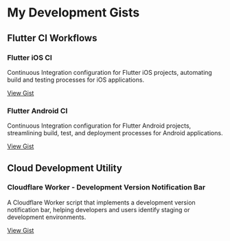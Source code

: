 # My Development Gists



## Flutter CI Workflows

### Flutter iOS CI
Continuous Integration configuration for Flutter iOS projects, automating build and testing processes for iOS applications.

[View Gist](https://gist.github.com/mirzaaghazadeh/86f05bfc6bd11e94fd2fab5c98717536)

### Flutter Android CI
Continuous Integration configuration for Flutter Android projects, streamlining build, test, and deployment processes for Android applications.

[View Gist](https://gist.github.com/mirzaaghazadeh/bab4c611a32f0abde7a75f6c046c7e01)







## Cloud Development Utility

### Cloudflare Worker - Development Version Notification Bar
A Cloudflare Worker script that implements a development version notification bar, helping developers and users identify staging or development environments.

[View Gist](https://gist.github.com/mirzaaghazadeh/2c5a6469b0d02a9514ed4cb03522c2c0)
